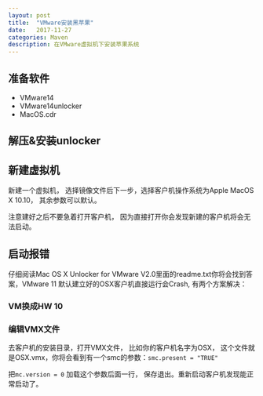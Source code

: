 ```yaml
---
layout: post
title:  "VMware安装黑苹果"
date:   2017-11-27
categories: Maven
description: 在VMware虚拟机下安装苹果系统
---
```



## 准备软件
- VMware14
- VMware14unlocker
- MacOS.cdr

## 解压&安装unlocker

## 新建虚拟机

新建一个虚拟机， 选择镜像文件后下一步，选择客户机操作系统为Apple MacOS X 10.10， 其余参数可以默认。

注意建好之后不要急着打开客户机， 因为直接打开你会发现新建的客户机将会无法启动。

## 启动报错

仔细阅读Mac OS X Unlocker for VMware V2.0里面的readme.txt你将会找到答案，VMware 11 默认建立好的OSX客户机直接运行会Crash, 有两个方案解决：

### VM换成HW 10

### 编辑VMX文件

去客户机的安装目录，打开VMX文件， 比如你的客户机名字为OSX， 这个文件就是OSX.vmx，你将会看到有一个smc的参数：`smc.present = "TRUE"`

把`mc.version = 0` 加载这个参数后面一行， 保存退出。重新启动客户机发现能正常启动了。


